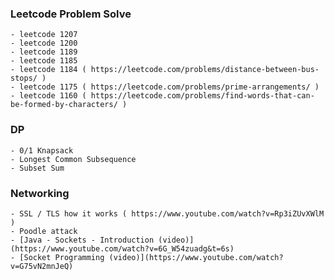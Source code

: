 ### Leetcode Problem Solve
    - leetcode 1207
    - leetcode 1200
    - leetcode 1189
    - leetcode 1185
    - leetcode 1184 ( https://leetcode.com/problems/distance-between-bus-stops/ )
    - leetcode 1175 ( https://leetcode.com/problems/prime-arrangements/ )
    - leetcode 1160 ( https://leetcode.com/problems/find-words-that-can-be-formed-by-characters/ )

### DP
    - 0/1 Knapsack 
    - Longest Common Subsequence
    - Subset Sum


### Networking
    - SSL / TLS how it works ( https://www.youtube.com/watch?v=Rp3iZUvXWlM )
    - Poodle attack
    - [Java - Sockets - Introduction (video)](https://www.youtube.com/watch?v=6G_W54zuadg&t=6s)
    - [Socket Programming (video)](https://www.youtube.com/watch?v=G75vN2mnJeQ)

